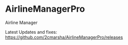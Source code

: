 # AirlineManagerPro
Airline Manager

 Latest Updates and fixes: https://github.com/2cmarsha/AirlineManagerPro/releases
